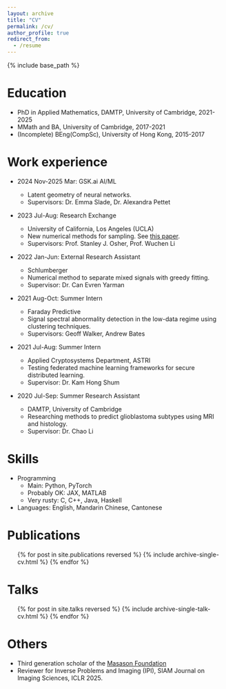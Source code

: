 ```yaml
---
layout: archive
title: "CV"
permalink: /cv/
author_profile: true
redirect_from:
  - /resume
---
```


{% include base_path %}

Education
======
* PhD in Applied Mathematics, DAMTP, University of Cambridge, 2021-2025
* MMath and BA, University of Cambridge, 2017-2021
* (Incomplete) BEng(CompSc), University of Hong Kong, 2015-2017
<!-- * B.S. in GitHub, GitHub University, 2012 -->

Work experience
======
* 2024 Nov-2025 Mar: GSK.ai AI/ML
  * Latent geometry of neural networks.
  * Supervisors: Dr. Emma Slade, Dr. Alexandra Pettet

* 2023 Jul-Aug: Research Exchange
  * University of California, Los Angeles (UCLA)
  * New numerical methods for sampling. See [this paper](https://arxiv.org/abs/2308.14945).
  * Supervisors: Prof. Stanley J. Osher, Prof. Wuchen Li

* 2022 Jan-Jun: External Research Assistant
  * Schlumberger
  * Numerical method to separate mixed signals with greedy fitting.
  * Supervisor: Dr. Can Evren Yarman

* 2021 Aug-Oct: Summer Intern
  * Faraday Predictive
  * Signal spectral abnormality detection in the low-data regime using clustering techniques.
  * Supervisors: Geoff Walker, Andrew Bates

* 2021 Jul-Aug: Summer Intern
  * Applied Cryptosystems Department, ASTRI
  * Testing federated machine learning frameworks for secure distributed learning.
  * Supervisor: Dr. Kam Hong Shum

* 2020 Jul-Sep: Summer Research Assistant
  * DAMTP, University of Cambridge
  * Researching methods to predict glioblastoma subtypes using MRI and histology.
  * Supervisor: Dr. Chao Li
  
Skills
======
* Programming
  * Main: Python, PyTorch
  * Probably OK: JAX, MATLAB
  * Very rusty: C, C++, Java, Haskell
* Languages: English, Mandarin Chinese, Cantonese

Publications
======
  <ul>{% for post in site.publications reversed %}
    {% include archive-single-cv.html %}
  {% endfor %}</ul>
  
Talks
======
  <ul>{% for post in site.talks reversed %}
    {% include archive-single-talk-cv.html  %}
  {% endfor %}</ul>
  
<!-- Teaching
======
  <ul>{% for post in site.teaching reversed %}
    {% include archive-single-cv.html %}
  {% endfor %}</ul> -->
  
Others
======
* Third generation scholar of the [Masason Foundation](https://masason-foundation.org/en/)
* Reviewer for Inverse Problems and Imaging (IPI), SIAM Journal on Imaging Sciences, ICLR 2025.